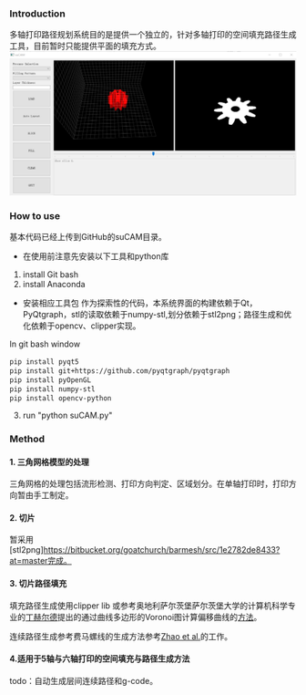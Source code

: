 ### Introduction
多轴打印路径规划系统目的是提供一个独立的，针对多轴打印的空间填充路径生成工具，目前暂时只能提供平面的填充方式。
![UI](../doc/ui.png)
### How to use
基本代码已经上传到GitHub的suCAM目录。
- 在使用前注意先安装以下工具和python库
1. install Git bash
2. install Anaconda

- 安装相应工具包
作为探索性的代码，本系统界面的构建依赖于Qt，PyQtgraph，stl的读取依赖于numpy-stl,划分依赖于stl2png；路径生成和优化依赖于opencv、clipper实现。

In git bash window
```
pip install pyqt5
pip install git+https://github.com/pyqtgraph/pyqtgraph
pip install pyOpenGL
pip install numpy-stl
pip install opencv-python
```
3. run "python suCAM.py"

### Method

#### 1. 三角网格模型的处理
三角网格的处理包括流形检测、打印方向判定、区域划分。在单轴打印时，打印方向暂由手工制定。

#### 2. 切片
暂采用[stl2png]https://bitbucket.org/goatchurch/barmesh/src/1e2782de8433?at=master完成。

#### 3. 切片路径填充

填充路径生成使用clipper lib 或参考奥地利萨尔茨堡萨尔茨堡大学的计算机科学专业的[丁赫尔德](https://www.cosy.sbg.ac.at/~held/held.html)提出的通过曲线多边形的Voronoi图计算偏移曲线的[方法](https://ac.els-cdn.com/S0010448597000717/1-s2.0-S0010448597000717-main.pdf?_tid=63fe7c5c-f78a-45a4-9f1f-1986e8f51377&acdnat=1543315797_4f2cb569a0acb261dfd7a5dff27d52c3)。

连续路径生成参考费马螺线的生成方法参考[Zhao et al.](http://irc.cs.sdu.edu.cn/CFS/)的工作。

#### 4.适用于5轴与六轴打印的空间填充与路径生成方法
todo：自动生成层间连续路径和g-code。



